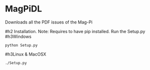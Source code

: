 # MagPiDL
Downloads all the PDF issues of the Mag-Pi

#h2 Installation.
Note: Requires to have pip installed.
Run the Setup.py
#h3Windows
```
python Setup.py
```
#h3Linux & MacOSX
```
./Setup.py
```
